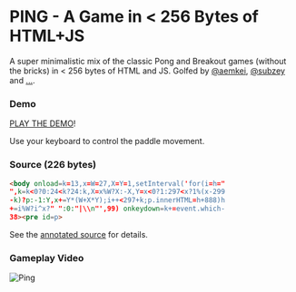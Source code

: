 # PING - A Game in < 256 Bytes of HTML+JS

A super minimalistic mix of the classic Pong and Breakout games (without the bricks) in < 256 bytes of HTML and JS. Golfed by [@aemkei](http://aem1k.com), [@subzey](https://github.com/subzey) and […](https://github.com/codegolf/ping/pulls).

### Demo

[PLAY THE DEMO](http://rawgit.com/codegolf/ping/master/index.html)!

Use your keyboard to control the paddle movement.

### Source (226 bytes)

```html
<body onload=k=13,x=W=27,X=Y=1,setInterval('for(i=h="
",k=k<0?0:24<k?24:k,X=x%W?X:-X,Y=x<0?1:297<x?1%(x-299
-k)?p:-1:Y,x+=Y*(W+X*Y);i++<297+k;p.innerHTML=h+888)h
+=i%W?i^x?" ":0:"|\\n"',99) onkeydown=k+=event.which-
38><pre id=p>
```

See the [annotated source](https://github.com/codegolf/ping/blob/master/annotated.js) for details.


### Gameplay Video

![Ping](https://raw.githubusercontent.com/codegolf/ping/master/ping.gif)